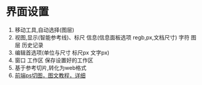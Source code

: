 # 界面设置
1. 移动工具,自动选择(图层)
2. 视图,显示(智能参考线)、标尺  信息(信息面板选项 regb,px,文档尺寸) 字符  图层  历史记录   
3. 编辑首选项(单位与尺寸 标尺px  文字px)
4. 窗口 工作区  保存设置好的工作区
5. 基于参考切片,转化为web格式
6. [前端ps切图，图文教程，详细](http://blog.csdn.net/obkoro1/article/details/69817571)